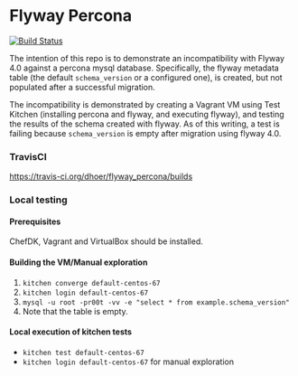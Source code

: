 # Flyway Percona 
 
[![Build Status](http://img.shields.io/travis/dhoer/flyway_percona.svg?style=flat-square)][travis]

[travis]: https://travis-ci.org/dhoer/flyway_percona

The intention of this repo is to demonstrate an incompatibility with Flyway 4.0 against a percona mysql database.  Specifically, the flyway metadata table (the default `schema_version` or a configured one), is created, but not populated after a successful migration.

The incompatibility is demonstrated by creating a Vagrant VM using Test Kitchen (installing percona and flyway, and executing flyway), and testing the results of the schema created with flyway.  As of this writing, a test is failing because `schema_version` is empty after migration using flyway 4.0.

### TravisCI

https://travis-ci.org/dhoer/flyway_percona/builds

### Local testing

#### Prerequisites
ChefDK, Vagrant and VirtualBox should be installed.

#### Building the VM/Manual exploration

1.  `kitchen converge default-centos-67`
2.  `kitchen login default-centos-67`
3.  `mysql -u root -pr00t -vv -e "select * from example.schema_version"`
4.  Note that the table is empty.

#### Local execution of kitchen tests

* `kitchen test default-centos-67`
* `kitchen login default-centos-67` for manual exploration

